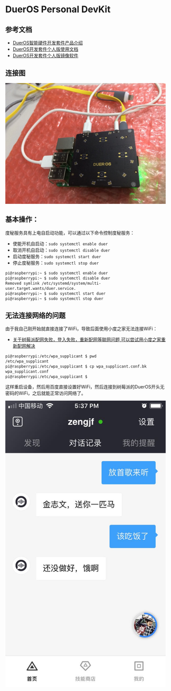 # DuerOS Personal DevKit

## 参考文档

* [DuerOS智能硬件开发套件产品介绍](https://dueros.baidu.com/didp/doc/device-devkit/intro_markdown)
* [DuerOS开发套件个人版使用文档](http://dueros.bj.bcebos.com/DevkitPersonalImg/DuerOS%E5%BC%80%E5%8F%91%E5%A5%97%E4%BB%B6%E4%B8%AA%E4%BA%BA%E7%89%88%E4%BD%BF%E7%94%A8%E6%96%87%E6%A1%A3.rar?authorization=bce-auth-v1%2Fa4d81bbd930c41e6857b989362415714%2F2017-09-05T11%3A56%3A56Z%2F-1%2Fhost%2Fc185bd3c0f04a58b77737635705755b5730b6f83a57e6bf00a7ecd587bc7c78d)
* [DuerOS开发套件个人版镜像软件](http://dueros.bj.bcebos.com/DevkitPersonalImg%2FDuerOS_For_Raspberry_v0.8.1_20171221.img.gz?authorization=bce-auth-v1%2Ff04711cb669b4f6f9c57cbe33dbcd609%2F2017-12-21T08%3A58%3A38Z%2F-1%2Fhost%2Fd263e7ba66ef6213d75cb02f5e400aa6ac7e029d5409bd16f31d353b37df2d82)

## 连接图

![./image/DuerOS_Personal_DevKit_RPI3.jpg](./image/DuerOS_Personal_DevKit_RPI3.jpg)

## 基本操作：

度秘服务具有上电自启动功能，可以通过以下命令控制度秘服务：

* 使能开机自启动：`sudo systemctl enable duer`
* 取消开机自启动：`sudo systemctl disable duer`
* 启动度秘服务：`sudo systemctl start duer`
* 停止度秘服务：`sudo systemctl stop duer`

```
pi@raspberrypi:~ $ sudo systemctl enable duer
pi@raspberrypi:~ $ sudo systemctl disable duer
Removed symlink /etc/systemd/system/multi-user.target.wants/duer.service.
pi@raspberrypi:~ $ sudo systemctl start duer
pi@raspberrypi:~ $ sudo systemctl stop duer
```

## 无法连接网络的问题

由于我自己刚开始就直接连接了WiFi，导致后面使用小度之家无法连接WiFi：
* [关于树莓派配网失败，登入失败，重新配网等联网问题,可以尝试用小度之家重新配网解决](https://dueros.baidu.com/forum/topic/show/248584?pageNo=1)

```
pi@raspberrypi:/etc/wpa_supplicant $ pwd
/etc/wpa_supplicant
pi@raspberrypi:/etc/wpa_supplicant $ cp wpa_supplicant.conf.bk wpa_supplicant.conf
pi@raspberrypi:/etc/wpa_supplicant $ 
```

这样重启设备，然后用百度直接设置好WiFi，然后连接到树莓派的DuerOS开头无密码的WiFi，之后就能正常访问网络了。

![./image/DuerOS_Personal_DevKit_Access_WiFi.jpg](./image/DuerOS_Personal_DevKit_Access_WiFi.jpg)
